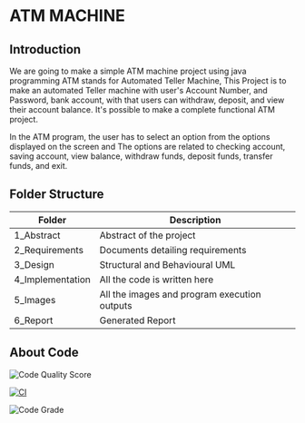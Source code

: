 # ATM MACHINE 

## Introduction
We are going to make a simple ATM machine project using java programming ATM stands for Automated Teller Machine, This Project is to make an automated Teller machine with user's Account Number, and Password, bank account, with that users can withdraw, deposit, and view their account balance. It's possible to make a complete functional ATM project.

In the ATM program, the user has to select an option from the options displayed on the screen and The options are related to checking account, saving account, view balance, withdraw funds, deposit funds, transfer funds, and exit.

## Folder Structure

|Folder	             |            Description            
|--------------------|----------------------------------------------
|1_Abstract          |  Abstract of the project
|2_Requirements	     |   Documents detailing requirements
|3_Design            |    Structural and Behavioural UML
|4_Implementation	 |     All the code is written here
|5_Images 	         |  All the images and program execution outputs
|6_Report            |          Generated Report

## About Code

![Code Quality Score](https://api.codiga.io/project/31851/score/svg)

[![CI](https://github.com/ShilpaHotagi/M2_Java_Project/actions/workflows/main.yml/badge.svg)](https://github.com/ShilpaHotagi/M2_Java_Project/actions/workflows/main.yml)

![Code Grade](https://api.codiga.io/project/31851/status/svg)

